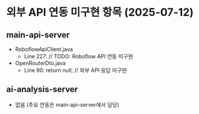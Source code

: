 # 외부 API 연동 미구현 항목 (2025-07-12)

## main-api-server

- RoboflowApiClient.java
  - Line 227: // TODO: Roboflow API 연동 미구현
- OpenRouterDto.java
  - Line 90: return null; // 외부 API 응답 미구현

## ai-analysis-server

- 없음 (주요 연동은 main-api-server에서 담당)
